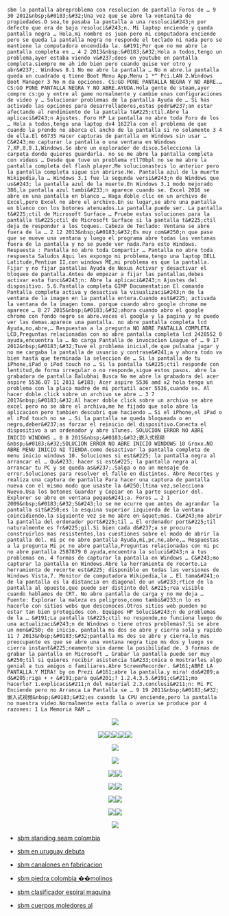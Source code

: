 
```
sbm la pantalla abreproblema con resolucion de pantalla Foros de … 9 30 2012&nbsp;&#0183;&#32;Una vez que se abre la ventanita de propiedades.O sea,te pasaba la pantalla a una resoluci&#243;n por defecto que era de baja resoluci&#243;n. Mi laptop enciende y queda pantalla negra … Hola,mi nombre es juan pero mi computadora enciende pero se queda la pantalla negra no responde el teclado ni nada pero se mantiene la computadora encendida la. &#191;Por que no me abre la pantalla completa en … 4 2 2013&nbsp;&#0183;&#32;Hola a todos,tengo un problema,ayer estaba viendo v&#237;deos en youtube en pantalla completa.siempre me ah ido bien pero cuando quise ver otro y abr&#237;. Windows 8.1 No me abre la pantalla … No m abre.la pantalla queda un cuadrado q tiene Boot Menu App.Menu 1 *^ Pci.LAN 2.Windows Boot Manager 3 No m da opciones. CS:GO PONE PANTALLA NEGRA Y NO ABRE.… CS:GO PONE PANTALLA NEGRA Y NO ABRE.AYUDA.Hola gente de steam,ayer compre cs:go y entre al game normalmente y cambie unas configuraciones de video y … Solucionar problemas de la pantalla Ayuda de … Si has activado las opciones para desarrolladores,estas podr&#237;an estar afectando al rendimiento de la pantalla t&#225;ctil.Abre la aplicaci&#243;n Ajustes. Foro HP La pantalla no abre toda Foro de los … Hola a todos,tengo una laptop dv4 1622la con el problema de que cuando la prendo no abarca el ancho de la pantalla si no solamente 3 4 de ella.El 66735 Hacer capturas de pantalla en Windows sin usar … C&#243;mo capturar la pantalla o una ventana en Windows 7,XP,8,8.1,Windows.Se abre un explorador de disco.Selecciona la carpeta donde quieres guardarla. no se me abre la pantalla completa con videos … Desde que tuve un problema rtl70bpl no se me abre la pantalla completa del flash player.Me solucionasteis lo anterior pero la pantalla completa sigue sin abrirse.He. Pantalla azul de la muerte Wikipedia,la … Windows 3.1 fue la segunda versi&#243;n de Windows que us&#243; la pantalla azul de la muerte.En Windows 3.1 modo mejorado 386,la pantalla azul tambi&#233;n aparece cuando se. Excel 2016 se abre en una pantalla en blanco … Haga doble clic en un archivo de Excel,pero Excel no abre el archivo.En su lugar,se abre una pantalla en blanco con los botones atenuados.La pantalla puede ser. La pantalla t&#225;ctil de Microsoft Surface … Pruebe estas soluciones para la pantalla t&#225;ctil de Microsoft Surface si la pantalla t&#225;ctil deja de responder a los toques. Cabeza de Teclado: Ventana se abre fuera de la … 2 12 2013&nbsp;&#0183;&#32;Es muy com&#250;n que pase que se mueve una ventana y luego el programa abre todas las ventanas fuera de la pantalla y no se puede ver nada.Para esto Windows. Respuesta : Pantalla no abre toda Compartir … Pantalla no abre toda respuesta Saludos Aqui les expongo mi problema,tengo una laptop DELL Latitude,Pentium II,con windows ME,mi problema es que la pantalla. Fijar y no fijar pantallas Ayuda de Nexus Activar y desactivar el bloqueo de pantalla.Antes de empezar a fijar las pantallas,debes activar esta funci&#243;n: Abre la aplicaci&#243;n Ajustes del dispositivo. 5.6.Pantalla completa GIMP Documentation El comando Pantalla completa activa y desactiva la visualizaci&#243;n de la ventana de la imagen en la pantalla entera.Cuando est&#225; activada la ventana de la imagen toma. porque cuando abro google chrome me aparece … 8 27 2015&nbsp;&#0183;&#32;ahora cuando abro el google chrome con fondo negro se abre.veces el google y la pagina y no puedo ver las demas.aparece una pantalla. no abre pantalla completa lcd Ayuda,no,abre,… Respuestas a la pregunta NO ABRE PANTALLA COMPLETA LCD,Preguntas relacionadas con no abre pantalla completa lcd 2428552 0 ayuda,encuentra la … No carga Pantalla de invocacion League of … 9 17 2012&nbsp;&#0183;&#32;Tuve el problema inicial,de que pulsaba jugar y no me cargaba la pantalla de usuario y contrase&#241;a y ahora todo va bien hasta que terminada la seleccion de … Si la pantalla de tu iPhone,iPad o iPod touch no … Si la pantalla t&#225;ctil responde con lentitud,de forma irregular o no responde,sigue estos pasos. abre la grabadora de pantalla Balubhai Busca No me abre la grabadora del acer aspire 5536.07 11 2011 &#183; Acer aspire 5536 amd x2 hola tengo un problema con la placa madre de mi portatil acer 5536,cuando se. Al hacer doble click sobre un archivo se abre … 3 7 2017&nbsp;&#0183;&#32;Al hacer doble click sobre un archivo se abre excel pero no se abre el archivo,me he fijado que solo abre la aplicacion pero tambien descubri que haciendo … Si el iPhone,el iPad o el iPod touch no se … Si la pantalla se queda bloqueada o en negro,deber&#237;as forzar el reinicio del dispositivo.Conecta el dispositivo a un ordenador y abre iTunes. SOLUCION ERROR NO ABRE INICIO WINDOWS … 8 8 2015&nbsp;&#0183;&#32;嵌入式视频&nbsp;&#0183;&#32;SOLUCION ERROR NO ABRE INICIO WINDOWS 10 Groxx.NO ABRE MENU INICIO NI TIENDA.como desactivar la pantalla completa de menu inicio windows 10. Soluciones si est&#225; la pantalla negra al arrancar el … Qu&#233; hacer si est&#225; la pantalla negra al arrancar tu PC y se queda as&#237;.Salga o no un mensaje de error.Soluciones para resolver el fallo en distintos. Abre Recortes y realiza una captura de pantalla Para hacer una captura de pantalla nueva con el mismo modo que usaste la &#250;ltima vez,selecciona Nuevo.Usa los botones Guardar y Copiar en la parte superior del. Explorer se abre en ventana peque&#241;a. Foros … 2 1 2009&nbsp;&#0183;&#32;S&#243;lo se me ocurre que antes de agrandar la pantalla sit&#250;es la esquina superior izquierda de la ventana coincidiendo.la siguiente vez se me abre en &quot;mas. C&#243;mo abrir la pantalla del ordenador port&#225;til … El ordenador port&#225;til naturalmente es fr&#225;gil.Si bien cada d&#237;a se procura construirlos mas resistentes,las cuestiones sobre el modo de abrir la pantalla del. mi pc no abre pantalla Ayuda,mi,pc,no,abre,… Respuestas a la pregunta Mi pc no abre pantalla,Preguntas relacionadas con mi pc no abre pantalla 2587879 0 ayuda,encuentra la soluci&#243;n a tus problemas en. 4 formas de capturar la pantalla en Windows … C&#243;mo capturar la pantalla en Windows.Abre la herramienta de recorte.La herramienta de recorte est&#225; disponible en todas las versiones de Windows Vista,7. Monitor de computadora Wikipedia,la … El tama&#241;o de la pantalla es la distancia en diagonal de un v&#233;rtice de la pantalla al opuesto,que puede ser distinto del &#225;rea visible cuando hablamos de CRT. No abre pantalla de carga y no me deja … Fuente: Explorar la maleza es peligroso,como tambi&#233;n lo es hacerlo con sitios webs que desconoces.Otros sitios web pueden no estar tan bien protegidos con. Equipos HP Soluci&#243;n de problemas de la … &#191;La pantalla t&#225;ctil no responde,no funciona luego de una actualizaci&#243;n de Windows o tiene otros problemas?.Si se abre un men&#250; de inicio. pantalla ms dos se abre y cierra sola y rapido 11 7 2013&nbsp;&#0183;&#32;pantalla ms dos se abre y cierra.lo mas preocupante es que se abre una ventana negra tipo ms dos y luego se cierra instant&#225;neamente sin darme la posibilidad de. 3 formas de grabar la pantalla en Microsoft … Grabar la pantalla puede ser muy &#250;til si quieres recibir asistencia t&#233;cnica o mostrarles algo genial a tus amigos o familiares.Abre ScreenRecorder. &#161;ABRE LA PANTALLA.Y MIRA! by on Prezi &#161;abre la pantalla.y mira! do&#209;a d&#205;riga + + &#191;para qu&#201;? 1.2.4.3.5.&#191;c&#211;mo hacerlo? 1.explicaci&#211;n del material 2.3.conclusi&#211;n: Mi PC Enciende pero no Arranca La Pantalla se … 9 19 2011&nbsp;&#0183;&#32;嵌入式视频&nbsp;&#0183;&#32;es cuando la CPU enciende,pero la pantalla no muestra video.Normalmente esta falla o averia se produce por 4 razones: 1 La Memoria RAM … 
```

<div align="center">

<a href="https://es-crusher.shibang-china.com/github&k=sbm+la+pantalla+abre"><img src="https://static.shibang-china.com/es/crusher/logo.jpg"></a>

<a href="https://es-crusher.shibang-china.com/github&k=sbm+la+pantalla+abre"><img src="https://static.shibang-china.com/es/crusher/index.jpg"></a><a href="https://es-crusher.shibang-china.com/material.htmlgithub&k=sbm+la+pantalla+abre"><img src="https://static.shibang-china.com/es/crusher/material.jpg"></a><a href="https://es-crusher.shibang-china.com/application.htmlgithub&k=sbm+la+pantalla+abre"><img src="https://static.shibang-china.com/es/crusher/application.jpg"></a><a href="https://es-crusher.shibang-china.com/aboutus.htmlgithub&k=sbm+la+pantalla+abre"><img src="https://static.shibang-china.com/es/crusher/aboutus.jpg"></a><a href="https://es-crusher.shibang-china.com/contact.htmlgithub&k=sbm+la+pantalla+abre"><img src="https://static.shibang-china.com/es/crusher/contact.jpg"></a>

<a href="https://es-crusher.shibang-china.com/github&k=sbm+la+pantalla+abre"><img src="https://static.shibang-china.com/es/crusher/banner.jpg"></a>

<a href="https://swt.shibang-china.com/github&k=sbm+la+pantalla+abre"><img src="https://static.shibang-china.com/es/crusher/text.jpg"></a>

<a href="https://swt.shibang-china.com/github&k=sbm+la+pantalla+abre"><img src="https://static.shibang-china.com/es/crusher/chat.jpg"></a><a href="https://es-crusher.shibang-china.com/contact.htmlgithub&k=sbm+la+pantalla+abre"><img src="https://static.shibang-china.com/es/crusher/message.jpg"></a>

<a href="https://es-crusher.shibang-china.com/products/pe.htmlgithub&k=sbm+la+pantalla+abre"><img src="https://static.shibang-china.com/es/crusher/pe.jpg"></a><a href="https://es-crusher.shibang-china.com/products/pf.htmlgithub&k=sbm+la+pantalla+abre"><img src="https://static.shibang-china.com/es/crusher/pf.jpg"></a>

<a href="https://es-crusher.shibang-china.com/products/hpt.htmlgithub&k=sbm+la+pantalla+abre"><img src="https://static.shibang-china.com/es/crusher/hpt.jpg"></a><a href="https://es-crusher.shibang-china.com/products/vsi.htmlgithub&k=sbm+la+pantalla+abre"><img src="https://static.shibang-china.com/es/crusher/vsi.jpg"></a>

<a href="https://es-crusher.shibang-china.com/products/klv.htmlgithub&k=sbm+la+pantalla+abre"><img src="https://static.shibang-china.com/es/crusher/klv.jpg"></a><a href="https://es-crusher.shibang-china.com/products/portable.htmlgithub&k=sbm+la+pantalla+abre"><img src="https://static.shibang-china.com/es/crusher/portable.jpg"></a>

<a href="https://swt.shibang-china.com/github&k=sbm+la+pantalla+abre"><img src="https://static.shibang-china.com/es/crusher/case.jpg"></a>

</div>


* [sbm standing seam colombia](sbm%20standing%20seam%20colombia.md)

* [sbm en uruguay debuta](sbm%20en%20uruguay%20debuta.md)

* [sbm canalones en fabricacion](sbm%20canalones%20en%20fabricacion.md)

* [sbm piedra colombia ��molinos](sbm%20piedra%20colombia%20%EF%BF%BD%EF%BF%BDmolinos.md)

* [sbm clasificador espiral maquina](sbm%20clasificador%20espiral%20maquina.md)

* [sbm cuerpos moledores al](sbm%20cuerpos%20moledores%20al.md)